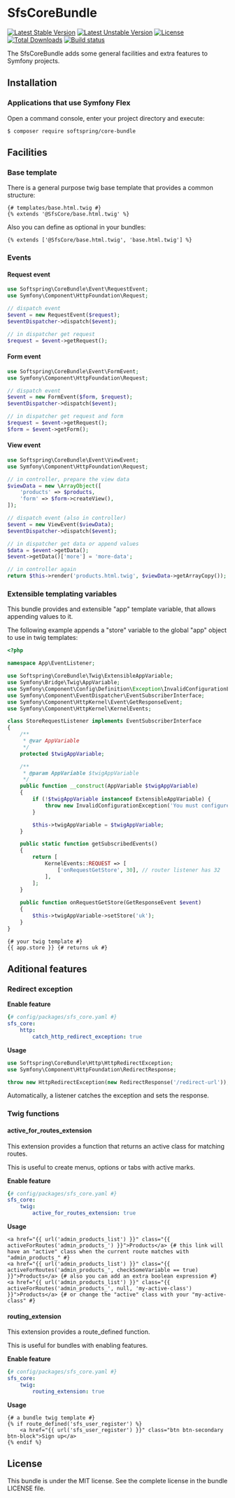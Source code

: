 # SfsCoreBundle

[![Latest Stable Version](https://poser.pugx.org/softspring/core-bundle/v/stable.svg)](https://packagist.org/packages/softspring/core-bundle)
[![Latest Unstable Version](https://poser.pugx.org/softspring/core-bundle/v/unstable.svg)](https://packagist.org/packages/softspring/core-bundle)
[![License](https://poser.pugx.org/softspring/core-bundle/license.svg)](https://packagist.org/packages/softspring/core-bundle)
[![Total Downloads](https://poser.pugx.org/softspring/core-bundle/downloads)](https://packagist.org/packages/softspring/core-bundle)
[![Build status](https://travis-ci.com/softspring/core-bundle.svg?branch=master)](https://travis-ci.com/softspring/core-bundle)

The SfsCoreBundle adds some general facilities and extra features to Symfony projects.

## Installation

### Applications that use Symfony Flex

Open a command console, enter your project directory and execute:

```console
$ composer require softspring/core-bundle
```

## Facilities

### Base template

There is a general purpose twig base template that provides a common structure:

```twig
{# templates/base.html.twig #}
{% extends '@SfsCore/base.html.twig' %} 
```

Also you can define as optional in your bundles: 

```twig
{% extends ['@SfsCore/base.html.twig', 'base.html.twig'] %} 
```

### Events

#### Request event

```php
use Softspring\CoreBundle\Event\RequestEvent;
use Symfony\Component\HttpFoundation\Request;

// dispatch event
$event = new RequestEvent($request);
$eventDispatcher->dispatch($event);

// in dispatcher get request
$request = $event->getRequest();
```

#### Form event

```php
use Softspring\CoreBundle\Event\FormEvent;
use Symfony\Component\HttpFoundation\Request;

// dispatch event
$event = new FormEvent($form, $request);
$eventDispatcher->dispatch($event);

// in dispatcher get request and form
$request = $event->getRequest();
$form = $event->getForm();
```

#### View event

```php
use Softspring\CoreBundle\Event\ViewEvent;
use Symfony\Component\HttpFoundation\Request;

// in controller, prepare the view data
$viewData = new \ArrayObject([
    'products' => $products,
    'form' => $form->createView(),
]);

// dispatch event (also in controller)
$event = new ViewEvent($viewData);
$eventDispatcher->dispatch($event);

// in dispatcher get data or append values
$data = $event->getData();
$event->getData()['more'] = 'more-data';

// in controller again
return $this->render('products.html.twig', $viewData->getArrayCopy());
```

### Extensible templating variables

This bundle provides and extensible "app" template variable, that allows appending values to it.

The following example appends a "store" variable to the global "app" object to use in twig templates:

```php
<?php

namespace App\EventListener;

use Softspring\CoreBundle\Twig\ExtensibleAppVariable;
use Symfony\Bridge\Twig\AppVariable;
use Symfony\Component\Config\Definition\Exception\InvalidConfigurationException;
use Symfony\Component\EventDispatcher\EventSubscriberInterface;
use Symfony\Component\HttpKernel\Event\GetResponseEvent;
use Symfony\Component\HttpKernel\KernelEvents;

class StoreRequestListener implements EventSubscriberInterface
{
    /**
     * @var AppVariable
     */
    protected $twigAppVariable;

    /**
     * @param AppVariable $twigAppVariable
     */
    public function __construct(AppVariable $twigAppVariable)
    {
        if (!$twigAppVariable instanceof ExtensibleAppVariable) {
            throw new InvalidConfigurationException('You must configure SfsCoreBundle to extend twig app variable');
        }

        $this->twigAppVariable = $twigAppVariable;
    }

    public static function getSubscribedEvents()
    {
        return [
            KernelEvents::REQUEST => [
                ['onRequestGetStore', 30], // router listener has 32
            ],
        ];
    }
    
    public function onRequestGetStore(GetResponseEvent $event)
    {
        $this->twigAppVariable->setStore('uk');
    }
}
```

```twig
{# your twig template #}
{{ app.store }} {# returns uk #}
```

## Aditional features

### Redirect exception

**Enable feature**

```yaml
{# config/packages/sfs_core.yaml #}
sfs_core:
    http:
        catch_http_redirect_exception: true        
```

**Usage**

```php
use Softspring\CoreBundle\Http\HttpRedirectException;
use Symfony\Component\HttpFoundation\RedirectResponse;

throw new HttpRedirectException(new RedirectResponse('/redirect-url'));        
```

Automatically, a listener catches the exception and sets the response.

### Twig functions

#### active_for_routes_extension

This extension provides a function that returns an active class for matching routes. 

This is useful to create menus, options or tabs with active marks.

**Enable feature**

```yaml
{# config/packages/sfs_core.yaml #}
sfs_core:
    twig:
        active_for_routes_extension: true        
```

**Usage**

```twig
<a href="{{ url('admin_products_list') }}" class="{{ activeForRoutes('admin_products_') }}">Products</a> {# this link will have an "active" class when the current route matches with "admin_products_" #}        
<a href="{{ url('admin_products_list') }}" class="{{ activeForRoutes('admin_products_', checkSomeVariable == true) }}">Products</a> {# also you can add an extra boolean expression #}        
<a href="{{ url('admin_products_list') }}" class="{{ activeForRoutes('admin_products_', null, 'my-active-class') }}">Products</a> {# or change the "active" class with your "my-active-class" #}        
```

#### routing_extension

This extension provides a route_defined function. 

This is useful for bundles with enabling features.

**Enable feature**

```yaml
{# config/packages/sfs_core.yaml #}
sfs_core:
    twig:
        routing_extension: true        
```

**Usage**

```twig
{# a bundle twig template #}
{% if route_defined('sfs_user_register') %}
    <a href="{{ url('sfs_user_register') }}" class="btn btn-secondary btn-block">Sign up</a>
{% endif %}
```

## License

This bundle is under the MIT license. See the complete license in the bundle LICENSE file.